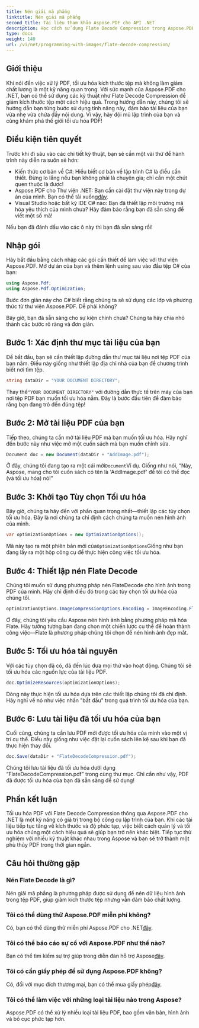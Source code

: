```yaml
---
title: Nén giải mã phẳng
linktitle: Nén giải mã phẳng
second_title: Tài liệu tham khảo Aspose.PDF cho API .NET
description: Học cách sử dụng Flate Decode Compression trong Aspose.PDF cho .NET. Tối ưu hóa kích thước tệp PDF hiệu quả với hướng dẫn từng bước này.
type: docs
weight: 140
url: /vi/net/programming-with-images/flate-decode-compression/
---
```

## Giới thiệu

Khi nói đến việc xử lý PDF, tối ưu hóa kích thước tệp mà không làm giảm chất lượng là một kỹ năng quan trọng. Với sức mạnh của Aspose.PDF cho .NET, bạn có thể sử dụng các kỹ thuật như Flate Decode Compression để giảm kích thước tệp một cách hiệu quả. Trong hướng dẫn này, chúng tôi sẽ hướng dẫn bạn từng bước sử dụng tính năng này, đảm bảo tài liệu của bạn vừa nhẹ vừa chứa đầy nội dung. Vì vậy, hãy đội mũ lập trình của bạn và cùng khám phá thế giới tối ưu hóa PDF!

## Điều kiện tiên quyết

Trước khi đi sâu vào các chi tiết kỹ thuật, bạn sẽ cần một vài thứ để hành trình này diễn ra suôn sẻ hơn:

- Kiến thức cơ bản về C#: Hiểu biết cơ bản về lập trình C# là điều cần thiết. Đừng lo lắng nếu bạn không phải là chuyên gia; chỉ cần một chút quen thuộc là được!
-  Aspose.PDF cho Thư viện .NET: Bạn cần cài đặt thư viện này trong dự án của mình. Bạn có thể tải xuống[đây](https://releases.aspose.com/pdf/net/).
- Visual Studio hoặc bất kỳ IDE C# nào: Bạn đã thiết lập môi trường mã hóa yêu thích của mình chưa? Hãy đảm bảo rằng bạn đã sẵn sàng để viết một số mã!

Nếu bạn đã đánh dấu vào các ô này thì bạn đã sẵn sàng rồi!

## Nhập gói

Hãy bắt đầu bằng cách nhập các gói cần thiết để làm việc với thư viện Aspose.PDF. Mở dự án của bạn và thêm lệnh using sau vào đầu tệp C# của bạn:

```csharp
using Aspose.Pdf;
using Aspose.Pdf.Optimization;
```

Bước đơn giản này cho C# biết rằng chúng ta sẽ sử dụng các lớp và phương thức từ thư viện Aspose.PDF. Dễ phải không?

Bây giờ, bạn đã sẵn sàng cho sự kiện chính chưa? Chúng ta hãy chia nhỏ thành các bước rõ ràng và đơn giản.

## Bước 1: Xác định thư mục tài liệu của bạn

Để bắt đầu, bạn sẽ cần thiết lập đường dẫn thư mục tài liệu nơi tệp PDF của bạn nằm. Điều này giống như thiết lập địa chỉ nhà của bạn để chương trình biết nơi tìm tệp.

```csharp
string dataDir = "YOUR DOCUMENT DIRECTORY";
```
 Thay thế`"YOUR DOCUMENT DIRECTORY"` với đường dẫn thực tế trên máy của bạn nơi tệp PDF bạn muốn tối ưu hóa nằm. Đây là bước đầu tiên để đảm bảo rằng bạn đang trỏ đến đúng tệp!

## Bước 2: Mở tài liệu PDF của bạn

Tiếp theo, chúng ta cần mở tài liệu PDF mà bạn muốn tối ưu hóa. Hãy nghĩ đến bước này như việc mở một cuốn sách mà bạn muốn chỉnh sửa.

```csharp
Document doc = new Document(dataDir + "AddImage.pdf");
```
 Ở đây, chúng tôi đang tạo ra một cái mới`Document`Ví dụ. Giống như nói, “Này, Aspose, mang cho tôi cuốn sách có tên là 'AddImage.pdf' để tôi có thể đọc (và tối ưu hóa) nó!”

## Bước 3: Khởi tạo Tùy chọn Tối ưu hóa

Bây giờ, chúng ta hãy đến với phần quan trọng nhất—thiết lập các tùy chọn tối ưu hóa. Đây là nơi chúng ta chỉ định cách chúng ta muốn nén hình ảnh của mình.

```csharp
var optimizationOptions = new OptimizationOptions();
```
 Mã này tạo ra một phiên bản mới của`OptimizationOptions`Giống như bạn đang lấy ra một hộp công cụ để thực hiện công việc tối ưu hóa.

## Bước 4: Thiết lập nén Flate Decode

Chúng tôi muốn sử dụng phương pháp nén FlateDecode cho hình ảnh trong PDF của mình. Hãy chỉ định điều đó trong các tùy chọn tối ưu hóa của chúng tôi.

```csharp
optimizationOptions.ImageCompressionOptions.Encoding = ImageEncoding.Flate;
```
Ở đây, chúng tôi yêu cầu Aspose nén hình ảnh bằng phương pháp mã hóa Flate. Hãy tưởng tượng bạn đang chọn một chiến lược cụ thể để hoàn thành công việc—Flate là phương pháp chúng tôi chọn để nén hình ảnh đẹp mắt.

## Bước 5: Tối ưu hóa tài nguyên

Với các tùy chọn đã có, đã đến lúc đưa mọi thứ vào hoạt động. Chúng tôi sẽ tối ưu hóa các nguồn lực của tài liệu PDF.

```csharp
doc.OptimizeResources(optimizationOptions);
```
Dòng này thực hiện tối ưu hóa dựa trên các thiết lập chúng tôi đã chỉ định. Hãy nghĩ về nó như việc nhấn "bắt đầu" trong quá trình tối ưu hóa của bạn.

## Bước 6: Lưu tài liệu đã tối ưu hóa của bạn

Cuối cùng, chúng ta cần lưu PDF mới được tối ưu hóa của mình vào một vị trí cụ thể. Điều này giống như việc đặt lại cuốn sách lên kệ sau khi bạn đã thực hiện thay đổi.

```csharp
doc.Save(dataDir + "FlateDecodeCompression.pdf");
```
Chúng tôi lưu tài liệu đã tối ưu hóa dưới dạng “FlateDecodeCompression.pdf” trong cùng thư mục. Chỉ cần như vậy, PDF đã được tối ưu hóa của bạn đã sẵn sàng để sử dụng!

## Phần kết luận

Tối ưu hóa PDF với Flate Decode Compression thông qua Aspose.PDF cho .NET là một kỹ năng có giá trị trong bộ công cụ lập trình của bạn. Khi các tài liệu tiếp tục tăng về kích thước và độ phức tạp, việc biết cách quản lý và tối ưu hóa chúng một cách hiệu quả sẽ giúp bạn trở nên khác biệt. Tiếp tục thử nghiệm với nhiều kỹ thuật khác nhau trong Aspose và bạn sẽ trở thành một phù thủy PDF trong thời gian ngắn.

## Câu hỏi thường gặp

### Nén Flate Decode là gì?  
Nén giải mã phẳng là phương pháp được sử dụng để nén dữ liệu hình ảnh trong tệp PDF, giúp giảm kích thước tệp nhưng vẫn đảm bảo chất lượng.

### Tôi có thể dùng thử Aspose.PDF miễn phí không?  
Có, bạn có thể dùng thử miễn phí Aspose.PDF cho .NET[đây](https://releases.aspose.com/).

### Tôi có thể báo cáo sự cố với Aspose.PDF như thế nào?  
 Bạn có thể tìm kiếm sự trợ giúp trong diễn đàn hỗ trợ Aspose[đây](https://forum.aspose.com/c/pdf/10).

### Tôi có cần giấy phép để sử dụng Aspose.PDF không?  
 Có, đối với mục đích thương mại, bạn có thể mua giấy phép[đây](https://purchase.aspose.com/buy).

### Tôi có thể làm việc với những loại tài liệu nào trong Aspose?  
Aspose.PDF có thể xử lý nhiều loại tài liệu PDF, bao gồm văn bản, hình ảnh và bố cục phức tạp hơn.